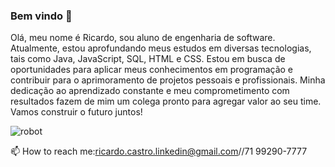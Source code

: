 ### Bem vindo 🌱

<!--
**Rickccastro/Rickccastro** is a ✨ _special_ ✨ repository because its `README.md` (this file) appears on your GitHub profile.

Here are some ideas to get you started:

- 🔭 I’m currently working on ...
- 🌱 I’m currently learning ...
- 👯 I’m looking to collaborate on ...
- 🤔 I’m looking for help with ...
- 💬 Ask me about ...
- 📫 How to reach me: ...
- 😄 Pronouns: ...
- ⚡ Fun fact: ...
-->
Olá, meu nome é Ricardo, sou aluno de engenharia de software. Atualmente, estou aprofundando meus estudos em diversas tecnologias, tais como Java, JavaScript, SQL, HTML e CSS. Estou em busca de oportunidades para aplicar meus conhecimentos em programação e contribuir para o aprimoramento de  projetos pessoais e profissionais. Minha dedicação ao aprendizado constante e meu comprometimento com resultados fazem de mim um colega pronto para agregar valor ao seu time. 
Vamos construir o futuro juntos!

![robot](https://github.com/Rickccastro/Rickccastro/assets/127992895/ccae7b04-4a37-4dc7-b3b9-c014f1920391)

📫 How to reach me:ricardo.castro.linkedin@gmail.com//71 99290-7777
